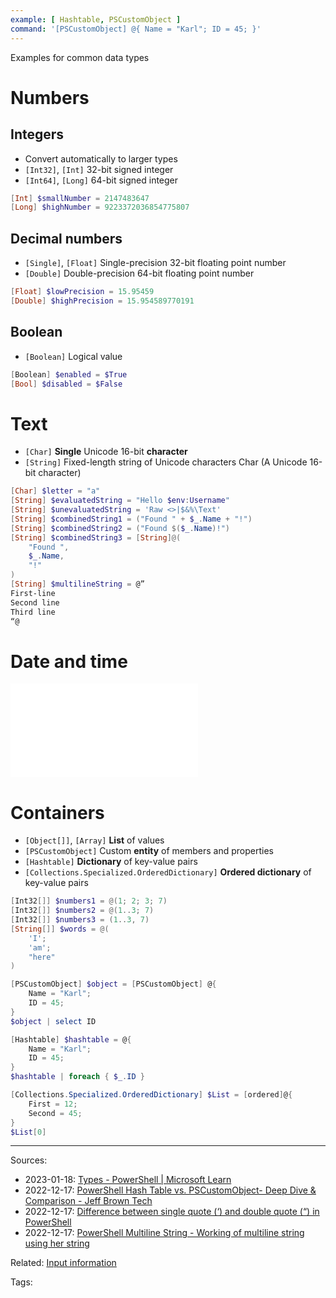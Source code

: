 ```yaml
---
example: [ Hashtable, PSCustomObject ]
command: '[PSCustomObject] @{ Name = "Karl"; ID = 45; }'
---
```


Examples for common data types

# Numbers

## Integers

- Convert automatically to larger types
- `[Int32]`, `[Int]` 32-bit signed integer
- `[Int64]`, `[Long]` 64-bit signed integer

```powershell
[Int] $smallNumber = 2147483647
[Long] $highNumber = 9223372036854775807
```

## Decimal numbers 

- `[Single]`, `[Float]` Single-precision 32-bit floating point number    
- `[Double]` Double-precision 64-bit floating point number

```powershell
[Float] $lowPrecision = 15.95459
[Double] $highPrecision = 15.954589770191
```

## Boolean

- `[Boolean]` Logical value
```powershell
[Boolean] $enabled = $True 
[Bool] $disabled = $False
```

# Text

- `[Char]` **Single** Unicode 16-bit **character**    
- `[String]` Fixed-length string of Unicode characters
 Char (A Unicode 16-bit character)
 
```powershell
[Char] $letter = "a"
[String] $evaluatedString = "Hello $env:Username"
[String] $unevaluatedString = 'Raw <>|$&%\Text'
[String] $combinedString1 = ("Found " + $_.Name + "!")
[String] $combinedString2 = ("Found $($_.Name)!")
[String] $combinedString3 = [String]@(
    "Found ",
    $_.Name,
    "!"
)
[String] $multilineString = @”  
First-line  
Second line  
Third line  
“@
```

# Date and time

![Standardize the handling of temporal data, clock times and time stamps](Standardize%20the%20handling%20of%20temporal%20data,%20clock%20times%20and%20time%20stamps.md#Overview)

# Containers

- `[Object[]]`, `[Array]` **List** of values
- `[PSCustomObject]` Custom **entity** of members and properties
- `[Hashtable]` **Dictionary** of key-value pairs
- `[Collections.Specialized.OrderedDictionary]` **Ordered dictionary** of key-value pairs 
```powershell
[Int32[]] $numbers1 = @(1; 2; 3; 7)
[Int32[]] $numbers2 = @(1..3; 7) 
[Int32[]] $numbers3 = (1..3, 7)
[String[]] $words = @(
    'I'; 
    'am';
    "here"
)
```
```powershell
[PSCustomObject] $object = [PSCustomObject] @{
    Name = "Karl";
    ID = 45;
}
$object | select ID
```
```powershell
[Hashtable] $hashtable = @{
    Name = "Karl";
    ID = 45;
}
$hashtable | foreach { $_.ID }
```
```powershell
[Collections.Specialized.OrderedDictionary] $List = [ordered]@{
    First = 12; 
    Second = 45;
}
$List[0]
```


---

Sources:
- 2023-01-18: [Types - PowerShell | Microsoft Learn](https://learn.microsoft.com/en-us/powershell/scripting/lang-spec/chapter-04?view=powershell-7.3)
- 2022-12-17: [PowerShell Hash Table vs. PSCustomObject- Deep Dive & Comparison - Jeff Brown Tech](https://jeffbrown.tech/powershell-hash-table-pscustomobject/)
- 2022-12-17: [Difference between single quote (‘) and double quote (“) in PowerShell](https://www.tutorialspoint.com/difference-between-single-quote-and-double-quote-in-powershell)
- 2022-12-17: [PowerShell Multiline String - Working of multiline string using her string](https://www.educba.com/powershell-multiline-string/)

Related:
[Input information](Input%20information.md)

Tags:
